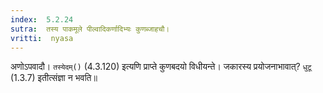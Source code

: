 ```yaml
---
index:  5.2.24
sutra:  तस्य पाकमूले पील्वादिकर्णादिभ्यः कुणब्जाहचौ।
vritti:  nyasa
---
```


अणोऽपवादौ। `तस्येदम्()` (4.3.120) इत्यणि प्राप्ते कुणबदयो विधीयन्ते। जकारस्य प्रयोजनाभावात्? `धुटू` (1.3.7) इतीत्संज्ञा न भवति॥
